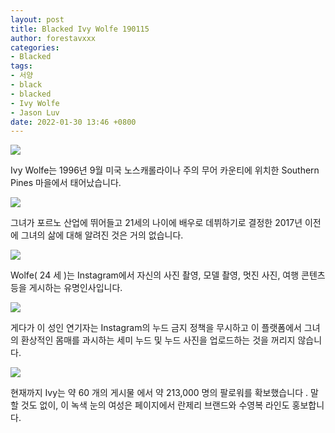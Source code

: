 ```yaml
---
layout: post
title: Blacked Ivy Wolfe 190115 
author: forestavxxx
categories: 
- Blacked
tags:
- 서양
- black
- blacked
- Ivy Wolfe
- Jason Luv
date: 2022-01-30 13:46 +0800
---
```



![](https://raw.githubusercontent.com/forestavxxx/forestavxxx.github.io/main/_images/Ivy%20Wolfe/Ivy%20Wolfe1.jpg)


Ivy Wolfe는 1996년 9월 미국 노스캐롤라이나 주의 무어 카운티에 위치한 Southern Pines 마을에서 태어났습니다.

 
![](https://raw.githubusercontent.com/forestavxxx/forestavxxx.github.io/main/_images/Ivy%20Wolfe/Ivy%20Wolfe2.jpg)


그녀가 포르노 산업에 뛰어들고 21세의 나이에 배우로 데뷔하기로 결정한 2017년 이전에 그녀의 삶에 대해 알려진 것은 거의 없습니다.


![](https://raw.githubusercontent.com/forestavxxx/forestavxxx.github.io/main/_images/Ivy%20Wolfe/Ivy%20Wolfe3.jpg)


Wolfe( 24 세 )는 Instagram에서 자신의 사진 촬영, 모델 촬영, 멋진 사진, 여행 콘텐츠 등을 게시하는 유명인사입니다.


![](https://raw.githubusercontent.com/forestavxxx/forestavxxx.github.io/main/_images/Ivy%20Wolfe/Ivy%20Wolfe4.jpg)


게다가 이 성인 연기자는 Instagram의 누드 금지 정책을 무시하고 이 플랫폼에서 그녀의 환상적인 몸매를 과시하는 세미 누드 및 누드 사진을 업로드하는 것을 꺼리지 않습니다.


![](https://raw.githubusercontent.com/forestavxxx/forestavxxx.github.io/main/_images/Ivy%20Wolfe/Ivy%20Wolfe5.jpg)


현재까지 Ivy는 약 60 개의 게시물 에서 약 213,000 명의 팔로워를 확보했습니다 . 말할 것도 없이, 이 녹색 눈의 여성은 페이지에서 란제리 브랜드와 수영복 라인도 홍보합니다.




